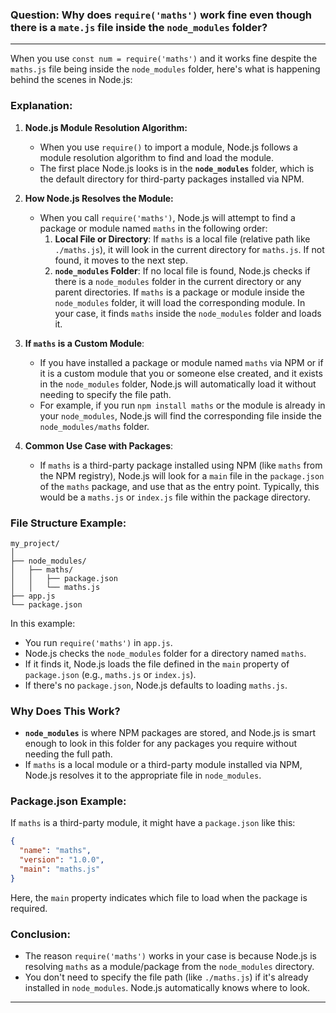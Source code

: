 ### Question: Why does `require('maths')` work fine even though there is a `mate.js` file inside the `node_modules` folder?

---
When you use `const num = require('maths')` and it works fine despite the `maths.js` file being inside the `node_modules` folder, here's what is happening behind the scenes in Node.js:

### **Explanation:**

1. **Node.js Module Resolution Algorithm:**
   - When you use `require()` to import a module, Node.js follows a module resolution algorithm to find and load the module.
   - The first place Node.js looks is in the **`node_modules`** folder, which is the default directory for third-party packages installed via NPM.
   
2. **How Node.js Resolves the Module:**
   - When you call `require('maths')`, Node.js will attempt to find a package or module named `maths` in the following order:
     1. **Local File or Directory**: If `maths` is a local file (relative path like `./maths.js`), it will look in the current directory for `maths.js`. If not found, it moves to the next step.
     2. **`node_modules` Folder**: If no local file is found, Node.js checks if there is a `node_modules` folder in the current directory or any parent directories. If `maths` is a package or module inside the `node_modules` folder, it will load the corresponding module. In your case, it finds `maths` inside the `node_modules` folder and loads it.
   
3. **If `maths` is a Custom Module**: 
   - If you have installed a package or module named `maths` via NPM or if it is a custom module that you or someone else created, and it exists in the `node_modules` folder, Node.js will automatically load it without needing to specify the file path.
   - For example, if you run `npm install maths` or the module is already in your `node_modules`, Node.js will find the corresponding file inside the `node_modules/maths` folder.

4. **Common Use Case with Packages**:
   - If `maths` is a third-party package installed using NPM (like `maths` from the NPM registry), Node.js will look for a `main` file in the `package.json` of the `maths` package, and use that as the entry point. Typically, this would be a `maths.js` or `index.js` file within the package directory.

### **File Structure Example:**

```plaintext
my_project/
│
├── node_modules/
│   ├── maths/
│   │   ├── package.json
│   │   └── maths.js
├── app.js
└── package.json
```

In this example:
- You run `require('maths')` in `app.js`.
- Node.js checks the `node_modules` folder for a directory named `maths`.
- If it finds it, Node.js loads the file defined in the `main` property of `package.json` (e.g., `maths.js` or `index.js`).
- If there's no `package.json`, Node.js defaults to loading `maths.js`.

### **Why Does This Work?**
- **`node_modules`** is where NPM packages are stored, and Node.js is smart enough to look in this folder for any packages you require without needing the full path.
- If `maths` is a local module or a third-party module installed via NPM, Node.js resolves it to the appropriate file in `node_modules`.

### **Package.json Example:**
If `maths` is a third-party module, it might have a `package.json` like this:

```json
{
  "name": "maths",
  "version": "1.0.0",
  "main": "maths.js"
}
```

Here, the `main` property indicates which file to load when the package is required.

### **Conclusion:**
- The reason `require('maths')` works in your case is because Node.js is resolving `maths` as a module/package from the `node_modules` directory.
- You don't need to specify the file path (like `./maths.js`) if it's already installed in `node_modules`. Node.js automatically knows where to look.

---